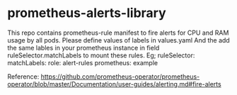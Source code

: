 # prometheus-alerts-library
This repo contains prometheus-rule manifest to fire alerts for CPU and RAM usage by all pods.
Please define values of labels in values.yaml
And the add the same lables in your prometheus instance in field ruleSelector.matchLabels  to mount these rules. 
Eg;
 ruleSelector:
    matchLabels:
      role: alert-rules
      prometheus: example
      
Reference: https://github.com/prometheus-operator/prometheus-operator/blob/master/Documentation/user-guides/alerting.md#fire-alerts